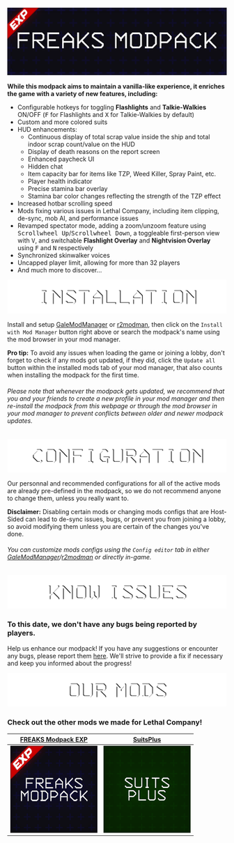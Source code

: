 ![banner.png](https://raw.githubusercontent.com/FREAKS-Network/LC-Modpack/master/.github/assets/img/banner.png)

**While this modpack aims to maintain a vanilla-like experience, it enriches the game with a variety of new features, including:**

- Configurable hotkeys for toggling **Flashlights** and **Talkie-Walkies** ON/OFF (<kbd>F</kbd> for Flashlights and <kbd>X</kbd> for Talkie-Walkies by default)
- Custom and more colored suits
- HUD enhancements:
  - Continuous display of total scrap value inside the ship and total indoor scrap count/value on the HUD
  - Display of death reasons on the report screen
  - Enhanced paycheck UI
  - Hidden chat
  - Item capacity bar for items like TZP, Weed Killer, Spray Paint, etc.
  - Player health indicator
  - Precise stamina bar overlay
  - Stamina bar color changes reflecting the strength of the TZP effect
- Increased hotbar scrolling speed
- Mods fixing various issues in Lethal Company, including item clipping, de-sync, mob AI, and performance issues
- Revamped spectator mode, adding a zoom/unzoom feature using <kbd>Scrollwheel Up</kbd>/<kbd>Scrollwheel Down</kbd>, a toggleable first-person view with <kbd>V</kbd>, and switchable **Flashlight Overlay** and **Nightvision Overlay** using <kbd>F</kbd> and <kbd>N</kbd> respectively
- Synchronized skinwalker voices
- Uncapped player limit, allowing for more than 32 players
- And much more to discover...



![installation.png](https://raw.githubusercontent.com/FREAKS-Network/LC-Modpack/master/.github/assets/img/installation.png)

Install and setup [GaleModManager](https://thunderstore.io/c/lethal-company/p/Kesomannen/GaleModManager/) or [r2modman](https://new.thunderstore.io/c/lethal-company/p/ebkr/r2modman/), then click on the `Install with Mod Manager` button right above or search the modpack's name using the mod browser in your mod manager.

**Pro tip:** To avoid any issues when loading the game or joining a lobby, don't forget to check if any mods got updated, if they did, click the `Update all` button within the installed mods tab of your mod manager, that also counts when installing the modpack for the first time.
<br>
###### Please note that whenever the modpack gets updated, we recommend that you and your friends to create a new profile in your mod manager and then re-install the modpack from this webpage or through the mod browser in your mod manager to prevent conflicts between older and newer modpack updates.



![configuration.png](https://raw.githubusercontent.com/FREAKS-Network/LC-Modpack/master/.github/assets/img/configuration.png)

Our personnal and recommended configurations for all of the active mods are already pre-defined in the modpack, so we do not recommend anyone to change them, unless you really want to.

**Disclaimer:** Disabling certain mods or changing mods configs that are Host-Sided can lead to de-sync issues, bugs, or prevent you from joining a lobby, so avoid modifying them unless you are certain of the changes you've done.

###### You can customize mods configs using the `Config editor` tab in either [GaleModManager](https://thunderstore.io/c/lethal-company/p/Kesomannen/GaleModManager/)/[r2modman](https://new.thunderstore.io/c/lethal-company/p/ebkr/r2modman/) or directly in-game.


![known_issues.png](https://raw.githubusercontent.com/FREAKS-Network/LC-Modpack/master/.github/assets/img/known_issues.png)

### To this date, we don't have any bugs being reported by players.

Help us enhance our modpack! If you have any suggestions or encounter any bugs, please report them [here](https://github.com/FREAKS-Network/LC-Modpack/issues). We'll strive to provide a fix if necessary and keep you informed about the progress!



![our_mods.png](https://raw.githubusercontent.com/FREAKS-Network/LC-Modpack/master/.github/assets/img/our_mods.png)

### Check out the other mods we made for Lethal Company!

| **[FREAKS Modpack EXP](https://new.thunderstore.io/c/lethal-company/p/FREAKS/FREAKS_Modpack_EXPERIMENTAL/)** | **[SuitsPlus](https://new.thunderstore.io/c/lethal-company/p/FREAKS/SuitsPlus/)** |
| :--------: | :--------: |
| [<img src="https://raw.githubusercontent.com/FREAKS-Network/LC-Modpack/experimental/icon.png" alt="freaks_modpack_exp" width="200"/>](https://new.thunderstore.io/c/lethal-company/p/FREAKS/FREAKS_Modpack_EXPERIMENTAL/) | [<img src="https://raw.githubusercontent.com/FREAKS-Network/LC-SuitsPlus/master/icon.png" alt="suitsplus" width="200"/>](https://new.thunderstore.io/c/lethal-company/p/FREAKS/SuitsPlus/) |

